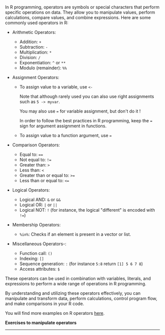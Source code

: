 In R programming, operators are symbols or special characters that perform specific
operations on data. They allow you to manipulate values, perform calculations,
compare values, and combine expressions. Here are some commonly used operators in R:

- Arithmetic Operators:
    - Addition: `+`
    - Subtraction: `-`
    - Multiplication: `*`
    - Division: `/`
    - Exponentiation: `^` or `**`
    - Modulo (remainder): `%%`
- Assignment Operators:
    - To assign value to a variable, use `<-`
      
        Note that although rarely used you can also use right assignments such as `5 -> myvar`.
        
        You may also use `=` for variable assignment, but don't do it !
        
        In order to follow the
        best practices in R programming, keep the `=` sign for argument assignment in
        functions.
        
    - To assign value to a function argument, use `=`

- Comparison Operators:
    - Equal to: `==`
    - Not equal to: `!=`
    - Greater than: `>`
    - Less than: `<`
    - Greater than or equal to: `>=`
    - Less than or equal to: `<=`
- Logical Operators:
    - Logical AND: `&` or `&&`
    - Logical OR: `|` or `||`
    - Logical NOT: `!` (for instance, the logical "different" is encoded with `!=`)

- Membership Operators:
    - `%in%`: Checks if an element is present in a vector or list.

- Miscellaneous Operators-:
    - Function call: `()`
    - Indexing: `[]`
    - Sequence generation: `:` (for instance `5:8` return `[1] 5 6 7 8`)
    - Access attributes: `$`

These operators can be used in combination with variables, literals, and expressions to
perform a wide range of operations in R programming.

By understanding and utilizing these operators effectively, you can manipulate and
transform data, perform calculations, control program flow, and make comparisons in your
R code.

You will find more examples on R operators
[here](https://www.datamentor.io/r-programming/operator).

**Exercises to manipulate operators**

---